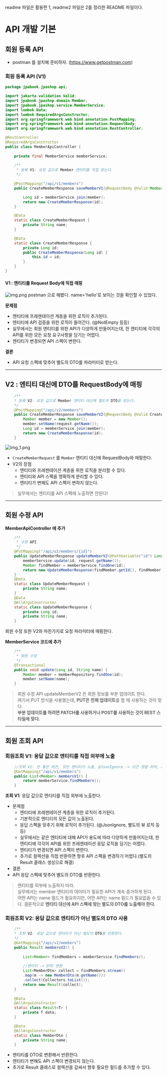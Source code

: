 readme 파일은 활용편 1, readme2 파일은 2를 정리한 README 파일이다.

# API 개발 기본

## 회원 등록 API
- postman 를 설치해 준비하자. (https://www.getpostman.com)

### 회원 등록 API (V1)
```java
package jpabook.jpashop.api;

import jakarta.validation.Valid;
import jpabook.jpashop.domain.Member;
import jpabook.jpashop.service.MemberService;
import lombok.Data;
import lombok.RequiredArgsConstructor;
import org.springframework.web.bind.annotation.PostMapping;
import org.springframework.web.bind.annotation.RequestBody;
import org.springframework.web.bind.annotation.RestController;

@RestController
@RequiredArgsConstructor
public class MemberApiController {
    
    private final MemberService memberService;
    
    /**
     * 등록 V1: 요청 값으로 Member 엔티티를 직접 받는다.
     */

    @PostMapping("/api/v1/members")
    public CreateMemberResponse saveMemberV1(@RequestBody @Valid Member member) {

        Long id = memberService.join(member);
        return new CreateMemberResponse(id);
    }

    @Data
    static class CreateMemberRequest {
        private String name;
    }

    @Data
    static class CreateMemberResponse {
        private Long id;
        public CreateMemberResponse(Long id) {
            this.id = id;
        }
    }
}
```

#### V1 : 엔티티를 Request Body에 직접 매핑
![img.png](image/section1/img.png)
postman 으로 해봤다. name='hello'로 보이는 것을 확인할 수 있었다.

**문제점**
- 엔티티에 프레젠테이션 계층을 위한 로직이 추가된다.
- 엔티티에 API 검증을 위한 로직이 들어간다. (@NotEmpty 등등)
- 실무에서는 회원 엔티티를 위한 API가 다양하게 만들어지는데, 한 엔티티에 각각의 API를 위한 모든 요청 요구사항을 담기는 어렵다.
- 엔티티가 변경되면 API 스펙이 변한다.

**결론**
- API 요청 스펙에 맞추어 별도의 DTO를 파라미터로 받는다.

---
## V2 : 엔티티 대신에 DTO를 RequestBody에 매핑
```java
    /**
    * 등록 V2: 요청 값으로 Member 엔티티 대신에 별도의 DTO를 받는다.
    */
    @PostMapping("/api/v2/members")
    public CreateMemberResponse saveMemberV2(@RequestBody @Valid CreateMemberRequest request) {
        Member member = new Member();
        member.setName(request.getName());
        Long id = memberService.join(member);
        return new CreateMemberResponse(id);
    }
```

![img_1.png](image/section1/img_1.png)

- `CreateMemberRequest` 를 `Member` 엔티티 대신에 RequestBody와 매핑한다.
- V2의 장점
  - 엔티티와 프레젠테이션 계층을 위한 로직을 분리할 수 있다.
  - 엔티티와 API 스펙을 명확하게 분리할 수 있다.
  - 엔티티가 변해도 API 스펙이 변하지 않는다.

> 실무에서는 엔티티를 API 스펙에 노출하면 안된다!

---
## 회원 수정 API
**MemberApiController 에 추가**
```java
    /**
     * 수정 API
     */
    @PutMapping("/api/v2/members/{id}")
    public UpdateMemberResponse updateMemberV2(@PathVariable("id") Long id, @RequestBody @Valid UpdateMemberRequest request) {
        memberService.update(id, request.getName());
        Member findMember = memberService.findOne(id);
        return new UpdateMemberResponse(findMember.getId(), findMember.getName());
    }
    @Data
    static class UpdateMemberRequest {
        private String name;
    }
    @Data
    @AllArgsConstructor
    static class UpdateMemberResponse {
        private Long id;
        private String name;
    }
```

회원 수정 또한 V2와 마찬가지로 요청 파라미터에 매핑한다.

**MemberService 코드에 추가**
```java
    /**
     * 회원 수정
     */
    @Transactional
    public void update(Long id, String name) {
        Member member = memberRepository.findOne(id);
        member.setName(name);
    }
```

> 회원 수정 API updateMemberV2 은 회원 정보를 부분 업데이트 한다.  
> 여기서 PUT 방식을 사용했는데, **PUT은 전체 업데이트**를 할 때 사용하는 것이 맞다.  
> **부분 업데이트를 하려면 PATCH를 사용하거나 POST를 사용하는 것이 REST 스타일에 맞다.**

---
## 회원 조회 API
### 회원조회 V1: 응답 값으로 엔티티를 직접 외부에 노출
```java
    //조회 V1: 안 좋은 버전, 모든 엔티티가 노출, @JsonIgnore -> 이건 정말 최악, api가 이거 하나인가! 화면에 종속적이지 마라!
    @GetMapping("/api/v1/members")
    public List<Member> membersV1() {
        return memberService.findMembers();
    }
```

**조회 V1**: 응답 값으로 엔티티를 직접 외부에 노출한다.
- 문제점
  - 엔티티에 프레젠테이션 계층을 위한 로직이 추가된다.
  - 기본적으로 엔티티의 모든 값이 노출된다.
  - 응답 스펙을 맞추기 위해 로직이 추가된다. (@JsonIgnore, 별도의 뷰 로직 등등)
  - 실무에서는 같은 엔티티에 대해 API가 용도에 따라 다양하게 만들어지는데, 한 엔티티에 각각의 API를 위한 프레젠테이션 응답 로직을 담기는 어렵다.
  - 엔티티가 변경되면 API 스펙이 변한다.
  - 추가로 컬렉션을 직접 반환하면 항후 API 스펙을 변경하기 어렵다.(별도의 Result 클래스 생성으로 해결)
- 결론
- API 응답 스펙에 맞추어 별도의 DTO를 반환한다.

> 엔티티를 외부에 노출하지 마라.  
> 실무에서는 member 엔티티의 데이터가 필요한 API가 계속 증가하게 된다.  
> 어떤 API는 name 필드가 필요하지만, 어떤 API는 name 필드가 필요없을 수 있다. 
> 결론적으로 **엔티티 대신에 API 스펙에 맞는 별도의 DTO를 노출해야 한다.**

### 회원조회 V2: 응답 값으로 엔티티가 아닌 별도의 DTO 사용
```java
    /**
    * 조회 V2: 응답 값으로 엔티티가 아닌 별도의 DTO를 반환한다.
    */
    @GetMapping("/api/v2/members")
    public Result membersV2() {
        
        List<Member> findMembers = memberService.findMembers();
        
        //엔티티 -> DTO 변환
        List<MemberDto> collect = findMembers.stream()
        .map(m -> new MemberDto(m.getName()))
        .collect(Collectors.toList());
        return new Result(collect);
    }
        
    @Data 
    @AllArgsConstructor 
    static class Result<T> { 
        private T data;
    }

    @Data 
    @AllArgsConstructor 
    static class MemberDto { 
        private String name;
    }
```

- 엔티티를 DTO로 변환해서 반환한다.
- 엔티티가 변해도 API 스펙이 변경되지 않는다.
- 추가로 Result 클래스로 컬렉션을 감싸서 향후 필요한 필드를 추가할 수 있다.